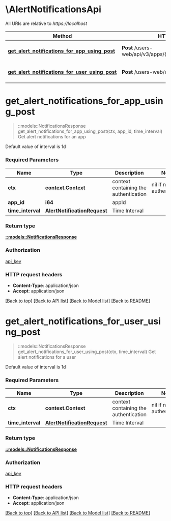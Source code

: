 # \AlertNotificationsApi

All URIs are relative to *https://localhost*

| Method                                                                                                                  | HTTP request                                                 | Description                        |
| ----------------------------------------------------------------------------------------------------------------------- | ------------------------------------------------------------ | ---------------------------------- |
| [**get_alert_notifications_for_app_using_post**](AlertNotificationsApi.md#get_alert_notifications_for_app_using_post)   | **Post** /users-web/api/v3/apps/{appId}/notifications/alerts | Get alert notifications for an app |
| [**get_alert_notifications_for_user_using_post**](AlertNotificationsApi.md#get_alert_notifications_for_user_using_post) | **Post** /users-web/api/v3/notifications/alerts              | Get alert notifications for a user |


# **get_alert_notifications_for_app_using_post**
> ::models::NotificationsResponse get_alert_notifications_for_app_using_post(ctx, app_id, time_interval)
Get alert notifications for an app

Default value of interval is 1d

### Required Parameters

| Name              | Type                                                        | Description                           | Notes                    |
| ----------------- | ----------------------------------------------------------- | ------------------------------------- | ------------------------ |
| **ctx**           | **context.Context**                                         | context containing the authentication | nil if no authentication |
| **app_id**        | **i64**                                                     | appId                                 |
| **time_interval** | [**AlertNotificationRequest**](AlertNotificationRequest.md) | Time Interval                         |

### Return type

[**::models::NotificationsResponse**](NotificationsResponse.md)

### Authorization

[api_key](../README.md#api_key)

### HTTP request headers

 - **Content-Type**: application/json
 - **Accept**: application/json

[[Back to top]](#) [[Back to API list]](../README.md#documentation-for-api-endpoints) [[Back to Model list]](../README.md#documentation-for-models) [[Back to README]](../README.md)

# **get_alert_notifications_for_user_using_post**
> ::models::NotificationsResponse get_alert_notifications_for_user_using_post(ctx, time_interval)
Get alert notifications for a user

Default value of interval is 1d

### Required Parameters

| Name              | Type                                                        | Description                           | Notes                    |
| ----------------- | ----------------------------------------------------------- | ------------------------------------- | ------------------------ |
| **ctx**           | **context.Context**                                         | context containing the authentication | nil if no authentication |
| **time_interval** | [**AlertNotificationRequest**](AlertNotificationRequest.md) | Time Interval                         |

### Return type

[**::models::NotificationsResponse**](NotificationsResponse.md)

### Authorization

[api_key](../README.md#api_key)

### HTTP request headers

 - **Content-Type**: application/json
 - **Accept**: application/json

[[Back to top]](#) [[Back to API list]](../README.md#documentation-for-api-endpoints) [[Back to Model list]](../README.md#documentation-for-models) [[Back to README]](../README.md)
